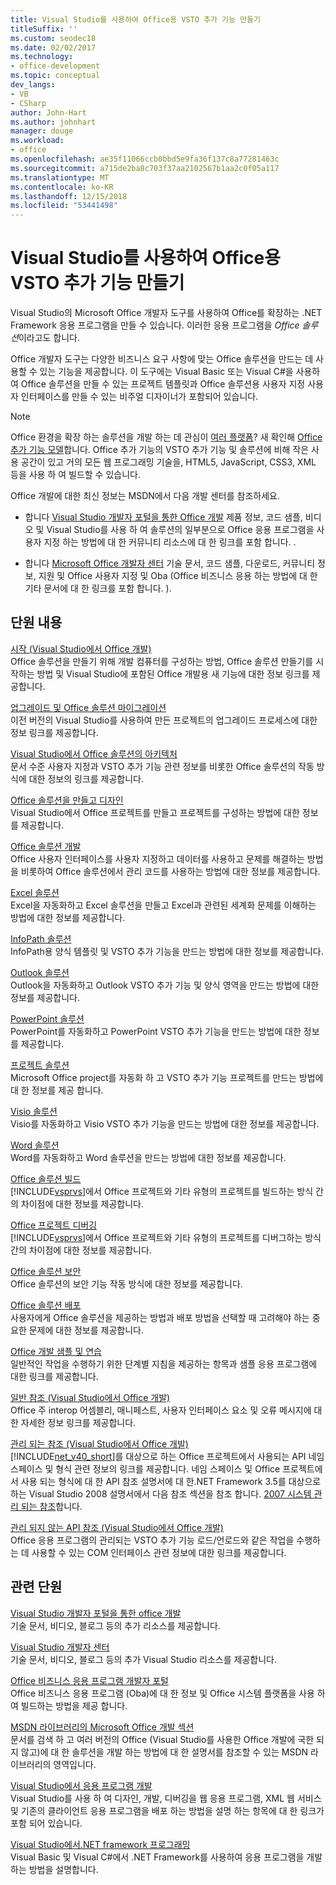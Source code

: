```yaml
---
title: Visual Studio를 사용하여 Office용 VSTO 추가 기능 만들기
titleSuffix: ''
ms.custom: seodec18
ms.date: 02/02/2017
ms.technology:
- office-development
ms.topic: conceptual
dev_langs:
- VB
- CSharp
author: John-Hart
ms.author: johnhart
manager: douge
ms.workload:
- office
ms.openlocfilehash: ae35f11066ccb0bbd5e9fa36f137c8a77281463c
ms.sourcegitcommit: a715de2ba8c703f37aa2102567b1aa2c0f05a117
ms.translationtype: MT
ms.contentlocale: ko-KR
ms.lasthandoff: 12/15/2018
ms.locfileid: "53441498"
---
```

# <a name="create-vsto-add-ins-for-office-by-using-visual-studio"></a>Visual Studio를 사용하여 Office용 VSTO 추가 기능 만들기
  Visual Studio의 Microsoft Office 개발자 도구를 사용하여 Office를 확장하는 .NET Framework 응용 프로그램을 만들 수 있습니다. 이러한 응용 프로그램을 *Office 솔루션*이라고도 합니다.  
  
 Office 개발자 도구는 다양한 비즈니스 요구 사항에 맞는 Office 솔루션을 만드는 데 사용할 수 있는 기능을 제공합니다. 이 도구에는 Visual Basic 또는 Visual C#을 사용하여 Office 솔루션을 만들 수 있는 프로젝트 템플릿과 Office 솔루션용 사용자 지정 사용자 인터페이스를 만들 수 있는 비주얼 디자이너가 포함되어 있습니다.  
  
> [!NOTE]  
>  Office 환경을 확장 하는 솔루션을 개발 하는 데 관심이 [여러 플랫폼](https://dev.office.com/add-in-availability)? 새 확인해 [Office 추가 기능 모델](https://dev.office.com/docs/add-ins/overview/office-add-ins)합니다. Office 추가 기능의 VSTO 추가 기능 및 솔루션에 비해 작은 사용 공간이 있고 거의 모든 웹 프로그래밍 기술을, HTML5, JavaScript, CSS3, XML 등을 사용 하 여 빌드할 수 있습니다.  
  
 Office 개발에 대한 최신 정보는 MSDN에서 다음 개발 센터를 참조하세요.  
  
-   합니다 [Visual Studio 개발자 포털을 통한 Office 개발](http://go.microsoft.com/fwlink/?LinkId=123844) 제품 정보, 코드 샘플, 비디오 및 Visual Studio를 사용 하 여 솔루션의 일부분으로 Office 응용 프로그램을 사용자 지정 하는 방법에 대 한 커뮤니티 리소스에 대 한 링크를 포함 합니다. .  
  
-   합니다 [Microsoft Office 개발자 센터](http://go.microsoft.com/fwlink/?LinkId=83467) 기술 문서, 코드 샘플, 다운로드, 커뮤니티 정보, 지원 및 Office 사용자 지정 및 Oba (Office 비즈니스 응용 하는 방법에 대 한 기타 문서에 대 한 링크를 포함 합니다. ).  
  
## <a name="in-this-section"></a>단원 내용  
 [시작 &#40;Visual Studio에서 Office 개발&#41;](../vsto/getting-started-office-development-in-visual-studio.md)  
 Office 솔루션을 만들기 위해 개발 컴퓨터를 구성하는 방법, Office 솔루션 만들기를 시작하는 방법 및 Visual Studio에 포함된 Office 개발용 새 기능에 대한 정보 링크를 제공합니다.  
  
 [업그레이드 및 Office 솔루션 마이그레이션](../vsto/upgrading-and-migrating-office-solutions.md)  
 이전 버전의 Visual Studio를 사용하여 만든 프로젝트의 업그레이드 프로세스에 대한 정보 링크를 제공합니다.  
  
 [Visual Studio에서 Office 솔루션의 아키텍처](../vsto/architecture-of-office-solutions-in-visual-studio.md)  
 문서 수준 사용자 지정과 VSTO 추가 기능 관련 정보를 비롯한 Office 솔루션의 작동 방식에 대한 정보의 링크를 제공합니다.  
  
 [Office 솔루션을 만들고 디자인](../vsto/designing-and-creating-office-solutions.md)  
 Visual Studio에서 Office 프로젝트를 만들고 프로젝트를 구성하는 방법에 대한 정보를 제공합니다.  
  
 [Office 솔루션 개발](../vsto/developing-office-solutions.md)  
 Office 사용자 인터페이스를 사용자 지정하고 데이터를 사용하고 문제를 해결하는 방법을 비롯하여 Office 솔루션에서 관리 코드를 사용하는 방법에 대한 정보를 제공합니다.  
  
 [Excel 솔루션](../vsto/excel-solutions.md)  
 Excel을 자동화하고 Excel 솔루션을 만들고 Excel과 관련된 세계화 문제를 이해하는 방법에 대한 정보를 제공합니다.  
  
 [InfoPath 솔루션](../vsto/infopath-solutions.md)  
 InfoPath용 양식 템플릿 및 VSTO 추가 기능을 만드는 방법에 대한 정보를 제공합니다.  
  
 [Outlook 솔루션](../vsto/outlook-solutions.md)  
 Outlook을 자동화하고 Outlook VSTO 추가 기능 및 양식 영역을 만드는 방법에 대한 정보를 제공합니다.  
  
 [PowerPoint 솔루션](../vsto/powerpoint-solutions.md)  
 PowerPoint를 자동화하고 PowerPoint VSTO 추가 기능을 만드는 방법에 대한 정보를 제공합니다.  
  
 [프로젝트 솔루션](../vsto/project-solutions.md)  
 Microsoft Office project를 자동화 하 고 VSTO 추가 기능 프로젝트를 만드는 방법에 대 한 정보를 제공 합니다.  
  
 [Visio 솔루션](../vsto/visio-solutions.md)  
 Visio를 자동화하고 Visio VSTO 추가 기능을 만드는 방법에 대한 정보를 제공합니다.  
  
 [Word 솔루션](../vsto/word-solutions.md)  
 Word를 자동화하고 Word 솔루션을 만드는 방법에 대한 정보를 제공합니다.  
  
 [Office 솔루션 빌드](../vsto/building-office-solutions.md)  
 [!INCLUDE[vsprvs](../sharepoint/includes/vsprvs-md.md)]에서 Office 프로젝트와 기타 유형의 프로젝트를 빌드하는 방식 간의 차이점에 대한 정보를 제공합니다.  
  
 [Office 프로젝트 디버깅](../vsto/debugging-office-projects.md)  
 [!INCLUDE[vsprvs](../sharepoint/includes/vsprvs-md.md)]에서 Office 프로젝트와 기타 유형의 프로젝트를 디버그하는 방식 간의 차이점에 대한 정보를 제공합니다.  
  
 [Office 솔루션 보안](../vsto/securing-office-solutions.md)  
 Office 솔루션의 보안 기능 작동 방식에 대한 정보를 제공합니다.  
  
 [Office 솔루션 배포](../vsto/deploying-an-office-solution.md)  
 사용자에게 Office 솔루션을 제공하는 방법과 배포 방법을 선택할 때 고려해야 하는 중요한 문제에 대한 정보를 제공합니다.  
  
 [Office 개발 샘플 및 연습](../vsto/office-development-samples-and-walkthroughs.md)  
 일반적인 작업을 수행하기 위한 단계별 지침을 제공하는 항목과 샘플 응용 프로그램에 대한 링크를 제공합니다.  
  
 [일반 참조 &#40;Visual Studio에서 Office 개발&#41;](../vsto/general-reference-office-development-in-visual-studio.md)  
 Office 주 interop 어셈블리, 매니페스트, 사용자 인터페이스 요소 및 오류 메시지에 대 한 자세한 정보 링크를 제공합니다.  
  
 [관리 되는 참조 &#40;Visual Studio에서 Office 개발&#41;](../vsto/managed-reference-office-development-in-visual-studio.md)  
 [!INCLUDE[net_v40_short](../sharepoint/includes/net-v40-short-md.md)]를 대상으로 하는 Office 프로젝트에서 사용되는 API 네임스페이스 및 형식 관련 정보의 링크를 제공합니다. 네임 스페이스 및 Office 프로젝트에서 사용 되는 형식에 대 한 API 참조 설명서에 대 한.NET Framework 3.5를 대상으로 하는 Visual Studio 2008 설명서에서 다음 참조 섹션을 참조 합니다. [2007 시스템 관리 되는 참조](http://go.microsoft.com/fwlink/?LinkId=160658)합니다.  
  
 [관리 되지 않는 API 참조 &#40;Visual Studio에서 Office 개발&#41;](../vsto/unmanaged-api-reference-office-development-in-visual-studio.md)  
 Office 응용 프로그램의 관리되는 VSTO 추가 기능 로드/언로드와 같은 작업을 수행하는 데 사용할 수 있는 COM 인터페이스 관련 정보에 대한 링크를 제공합니다.  
  
## <a name="related-sections"></a>관련 단원  
 [Visual Studio 개발자 포털을 통한 office 개발](http://go.microsoft.com/fwlink/?LinkId=123844)  
 기술 문서, 비디오, 블로그 등의 추가 리소스를 제공합니다.  
  
 [Visual Studio 개발자 센터](http://go.microsoft.com/fwlink/?LinkID=99124)  
 기술 문서, 비디오, 블로그 등의 추가 Visual Studio 리소스를 제공합니다.  
  
 [Office 비즈니스 응용 프로그램 개발자 포털](http://go.microsoft.com/fwlink/?LinkId=99125)  
 Office 비즈니스 응용 프로그램 (Oba)에 대 한 정보 및 Office 시스템 플랫폼을 사용 하 여 빌드하는 방법을 제공 합니다.  
  
 [MSDN 라이브러리의 Microsoft Office 개발 섹션](http://go.microsoft.com/fwlink/?LinkId=149870)  
 문서를 검색 하 고 여러 버전의 Office (Visual Studio를 사용한 Office 개발에 국한 되지 않고)에 대 한 솔루션을 개발 하는 방법에 대 한 설명서를 참조할 수 있는 MSDN 라이브러리의 영역입니다.  
  
 [Visual Studio에서 응용 프로그램 개발](https://msdn.microsoft.com/97490c1b-a247-41fb-8f2c-bc4c201eff68)  
 Visual Studio를 사용 하 여 디자인, 개발, 디버깅을 웹 응용 프로그램, XML 웹 서비스 및 기존의 클라이언트 응용 프로그램을 배포 하는 방법을 설명 하는 항목에 대 한 링크가 포함 되어 있습니다.  
  
 [Visual Studio에서.NET framework 프로그래밍](/previous-versions/visualstudio/visual-studio-2010/k1s94fta(v=vs.100))  
 Visual Basic 및 Visual C#에서 .NET Framework를 사용하여 응용 프로그램을 개발하는 방법을 설명합니다.  
  
  